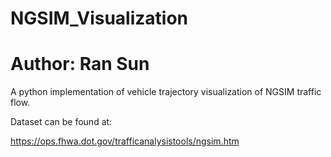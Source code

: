 # NGSIM_Visualization
# Author: Ran Sun

A python implementation of vehicle trajectory visualization of NGSIM traffic flow.

Dataset can be found at:

https://ops.fhwa.dot.gov/trafficanalysistools/ngsim.htm
